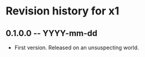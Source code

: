 # Revision history for x1

## 0.1.0.0 -- YYYY-mm-dd

* First version. Released on an unsuspecting world.
